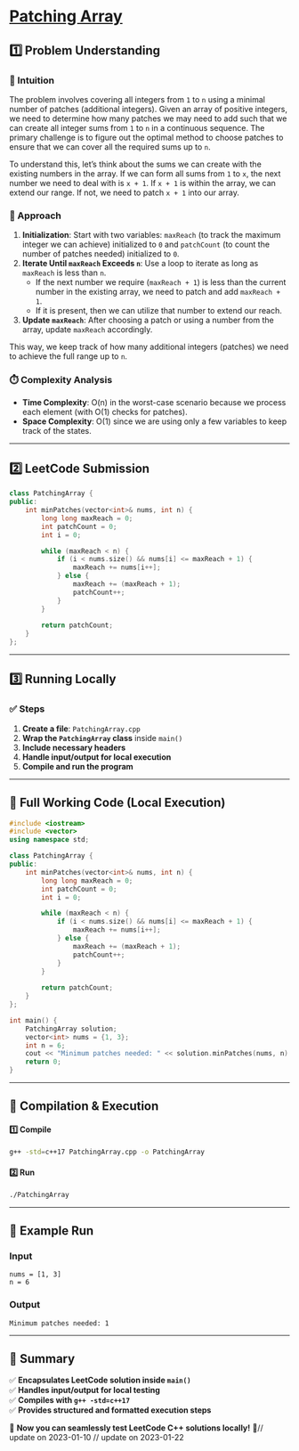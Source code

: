 # **[Patching Array](https://leetcode.com/problems/patching-array/description/)**  

## **1️⃣ Problem Understanding**  
### **📌 Intuition**  
The problem involves covering all integers from `1` to `n` using a minimal number of patches (additional integers). Given an array of positive integers, we need to determine how many patches we may need to add such that we can create all integer sums from `1` to `n` in a continuous sequence. The primary challenge is to figure out the optimal method to choose patches to ensure that we can cover all the required sums up to `n`.

To understand this, let’s think about the sums we can create with the existing numbers in the array. If we can form all sums from `1` to `x`, the next number we need to deal with is `x + 1`. If `x + 1` is within the array, we can extend our range. If not, we need to patch `x + 1` into our array.

### **🚀 Approach**  
1. **Initialization**: Start with two variables: `maxReach` (to track the maximum integer we can achieve) initialized to `0` and `patchCount` (to count the number of patches needed) initialized to `0`.
2. **Iterate Until `maxReach` Exceeds `n`**: Use a loop to iterate as long as `maxReach` is less than `n`.
   - If the next number we require (`maxReach + 1`) is less than the current number in the existing array, we need to patch and add `maxReach + 1`.
   - If it is present, then we can utilize that number to extend our reach.
3. **Update `maxReach`**: After choosing a patch or using a number from the array, update `maxReach` accordingly.

This way, we keep track of how many additional integers (patches) we need to achieve the full range up to `n`.

### **⏱️ Complexity Analysis**  
- **Time Complexity**: O(n) in the worst-case scenario because we process each element (with O(1) checks for patches).
- **Space Complexity**: O(1) since we are using only a few variables to keep track of the states.

---  

## **2️⃣ LeetCode Submission**  
```cpp
class PatchingArray {
public:
    int minPatches(vector<int>& nums, int n) {
        long long maxReach = 0; 
        int patchCount = 0; 
        int i = 0;

        while (maxReach < n) {
            if (i < nums.size() && nums[i] <= maxReach + 1) {
                maxReach += nums[i++];
            } else {
                maxReach += (maxReach + 1);
                patchCount++;
            }
        }
        
        return patchCount;
    }
};
```  

---  

## **3️⃣ Running Locally**  
### **✅ Steps**  
1. **Create a file**: `PatchingArray.cpp`  
2. **Wrap the `PatchingArray` class** inside `main()`  
3. **Include necessary headers**  
4. **Handle input/output for local execution**  
5. **Compile and run the program**  

---  

## **📝 Full Working Code (Local Execution)**  
```cpp
#include <iostream>
#include <vector>
using namespace std;

class PatchingArray {
public:
    int minPatches(vector<int>& nums, int n) {
        long long maxReach = 0; 
        int patchCount = 0; 
        int i = 0;

        while (maxReach < n) {
            if (i < nums.size() && nums[i] <= maxReach + 1) {
                maxReach += nums[i++];
            } else {
                maxReach += (maxReach + 1);
                patchCount++;
            }
        }
        
        return patchCount;
    }
};

int main() {
    PatchingArray solution;
    vector<int> nums = {1, 3};
    int n = 6;
    cout << "Minimum patches needed: " << solution.minPatches(nums, n) << endl; // Output: 1
    return 0;
}
```  

---  

## **🔧 Compilation & Execution**  
#### **1️⃣ Compile**  
```bash
g++ -std=c++17 PatchingArray.cpp -o PatchingArray
```  

#### **2️⃣ Run**  
```bash
./PatchingArray
```  

---  

## **🎯 Example Run**  
### **Input**  
```
nums = [1, 3]
n = 6
```  
### **Output**  
```
Minimum patches needed: 1
```  

---  

## **📌 Summary**  
✅ **Encapsulates LeetCode solution inside `main()`**  
✅ **Handles input/output for local testing**  
✅ **Compiles with `g++ -std=c++17`**  
✅ **Provides structured and formatted execution steps**  

🚀 **Now you can seamlessly test LeetCode C++ solutions locally!** 🚀// update on 2023-01-10
// update on 2023-01-22
